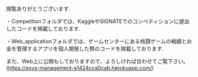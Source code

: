 閲覧ありがとうございます.

・Competitionフォルダでは、KaggleやSIGNATEでのコンペティションに提出したコードを掲載しております.

・Web_applicationフォルダでは、ゲームセンターにある格闘ゲームの戦績とお金を管理するアプリを個人開発した際のコードを掲載しております.

また、Web上に公開もしておりますので、よろしければ合わせてご覧下さい。(https://exvs-management-e1424cca0cab.herokuapp.com/)
